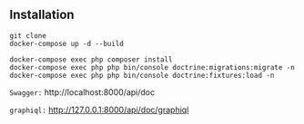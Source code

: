 Installation
------------
```shell
git clone
docker-compose up -d --build
```

```shell
docker-compose exec php composer install
docker-compose exec php php bin/console doctrine:migrations:migrate -n
docker-compose exec php php bin/console doctrine:fixtures:load -n
```

`Swagger:`
http://localhost:8000/api/doc

`graphiql:`
http://127.0.0.1:8000/api/doc/graphiql